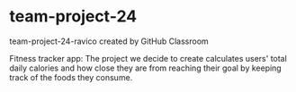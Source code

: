 # team-project-24
team-project-24-ravico created by GitHub Classroom

Fitness tracker app:
  The project we decide to create calculates users' total daily calories and how close they are from reaching their goal by keeping track of the foods they consume. 
